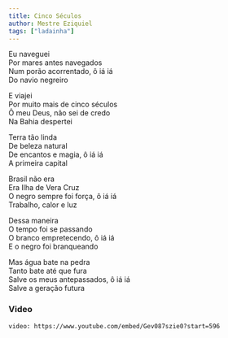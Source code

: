 ```yaml
---
title: Cinco Séculos
author: Mestre Eziquiel
tags: ["ladainha"]
---
```


Eu naveguei  
Por mares antes navegados  
Num porão acorrentado, ô iá iá  
Do navio negreiro

E viajei  
Por muito mais de cinco séculos  
Ô meu Deus, não sei de credo  
Na Bahia despertei

Terra tão linda  
De beleza natural  
De encantos e magia, ô iá iá  
A primeira capital

Brasil não era  
Era Ilha de Vera Cruz  
O negro sempre foi força, ô iá iá  
Trabalho, calor e luz

Dessa maneira  
O tempo foi se passando  
O branco empretecendo, ô iá iá  
E o negro foi branqueando

Mas água bate na pedra  
Tanto bate até que fura  
Salve os meus antepassados, ô iá iá  
Salve a geração futura

### Video

`video: https://www.youtube.com/embed/Gev087szie0?start=596`